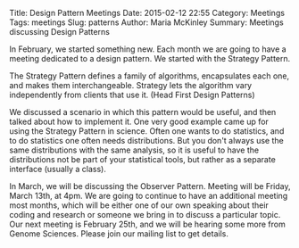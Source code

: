 Title: Design Pattern Meetings
Date: 2015-02-12 22:55
Category: Meetings
Tags: meetings
Slug: patterns
Author: Maria McKinley
Summary: Meetings discussing Design Patterns

In February, we started something new. Each month we are going to have a meeting dedicated to a design pattern. We started with the Strategy Pattern.

The Strategy Pattern defines a family of algorithms, encapsulates each one, and makes them interchangeable. Strategy lets the algorithm vary independently from clients that use it. (Head First Design Patterns)

We discussed a scenario in which this pattern would be useful, and then talked about how to implement it. One very good example came up for using the Strategy Pattern in science. Often one wants to do statistics, and to do statistics one often needs distributions. But you don't always use the same distributions with the same analysis, so it is useful to have the distributions not be part of your statistical tools, but rather as a separate interface (usually a class).

In March, we will be discussing the Observer Pattern. Meeting will be Friday, March 13th, at 4pm. We are going to continue to have an additional meeting most months, which will be either one of our own speaking about their coding and research or someone we bring in to discuss a particular topic. Our next meeting is February 25th, and we will be hearing some more from Genome Sciences. Please join our mailing list to get details.



